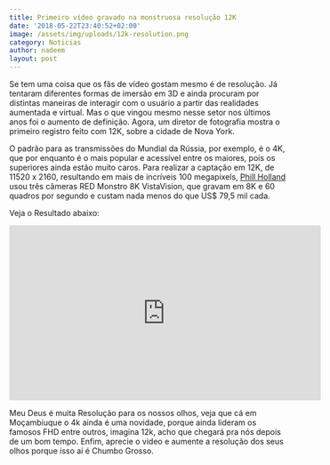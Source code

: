 ```yaml
---
title: Primeiro vídeo gravado na monstruosa resolução 12K
date: '2018-05-22T23:40:52+02:00'
image: /assets/img/uploads/12k-resolution.png
category: Noticias
author: nadeem
layout: post
---
```

Se tem uma coisa que os fãs de vídeo gostam mesmo é de resolução. Já tentaram diferentes formas de imersão em 3D e ainda procuram por distintas maneiras de interagir com o usuário a partir das realidades aumentada e virtual. Mas o que vingou mesmo nesse setor nos últimos anos foi o aumento de definição. Agora, um diretor de fotografia mostra o primeiro registro feito com 12K, sobre a cidade de Nova York.

O padrão para as transmissões do Mundial da Rússia, por exemplo, é o 4K, que por enquanto é o mais popular e acessível entre os maiores, pois os superiores ainda estão muito caros. Para realizar a captação em 12K, de 11520 x 2160, resultando em mais de incríveis 100 megapixels, [Phill Holland](https://www.google.com/search?client=opera&q=phill+hollan&sourceid=opera&ie=UTF-8&oe=UTF-8) usou três câmeras RED Monstro 8K VistaVision, que gravam em 8K e 60 quadros por segundo e custam nada menos do que US$ 79,5 mil cada.

Veja o Resultado abaixo:

<iframe width="560" height="315" src="https://www.youtube.com/embed/UN3uF3990Q0" frameborder="0" allow="autoplay; encrypted-media" allowfullscreen></iframe>



Meu Deus é muita Resolução para os nossos olhos, veja que cá em Moçambiuque o 4k ainda é uma novidade, porque ainda lideram os famosos FHD entre outros, imagina 12k, acho que chegará pra nós depois de um bom tempo. Enfim, aprecie o video e aumente a resolução dos seus olhos porque isso aí é Chumbo Grosso.
